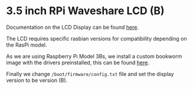 # 3.5 inch RPi Waveshare LCD (B)

Documentation on the LCD Display can be found [here](https://www.waveshare.com/wiki/3.5inch_RPi_LCD_%28B%29).

The LCD requires specific rasbian versions for compatibility depending on the RasPi model. 

As we are using Raspberry Pi Model 3Bs, we install a custom bookworm image with the drivers preinstalled, this can be found [here](https://www.waveshare.com/wiki/3.5inch_RPi_LCD_%28B%29#Image).

Finally we change `/boot/firmware/config.txt` file and set the display version to be version (B).
